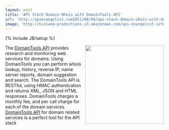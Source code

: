 ```yaml
---
layout: post
title: 'API Stack Domain Whois with DomainTools API'
url: 'http://apievangelist.com2011/08/08/api-stack-domain-whois-with-domaintools-api/'
image: 'http://kinlane-productions.s3.amazonaws.com/api-evangelist-site/blog/domain-tools-logo.png'
---
```

{% include JB/setup %}
<img src="http://kinlane-productions.s3.amazonaws.com/api-evangelist/domaintools/domain-tools-logo.png"  width="250" align="right" />The <a title="Domain Tools API" href="http://www.domaintools.com/api/">DomainTools API</a> provides research and monitoring web services for domains.
Using DomainTools you can perform whois lookup, history, reverse IP, name server reports, domain suggestion and search.
The DomainTools API is RESTful, using HMAC authentication and returns XML, JSON and HTML responses.
DomainTools charges a monthly fee, and per call charge for each of the domain services.
<a title="DomainTools API" href="http://www.domaintools.com/api/">DomainTools API</a> for domain related services is a perfect tool for the API stack
